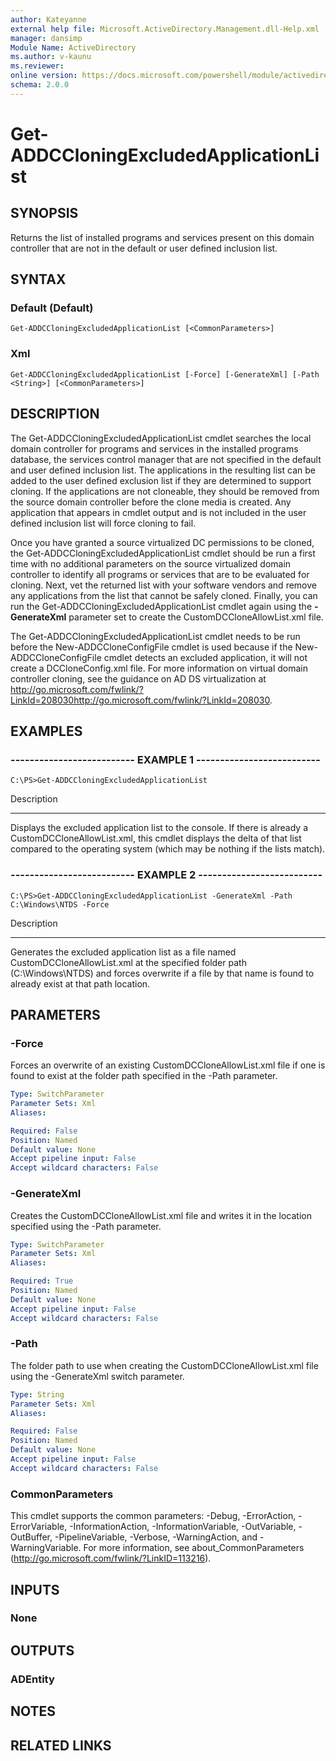 ```yaml
---
author: Kateyanne
external help file: Microsoft.ActiveDirectory.Management.dll-Help.xml
manager: dansimp
Module Name: ActiveDirectory
ms.author: v-kaunu
ms.reviewer: 
online version: https://docs.microsoft.com/powershell/module/activedirectory/get-addccloningexcludedapplicationlist?view=windowsserver2012-ps&wt.mc_id=ps-gethelp
schema: 2.0.0
---
```


# Get-ADDCCloningExcludedApplicationList

## SYNOPSIS
Returns the list of installed programs and services present on this domain controller that are not in the default or user defined inclusion list.

## SYNTAX

### Default (Default)
```
Get-ADDCCloningExcludedApplicationList [<CommonParameters>]
```

### Xml
```
Get-ADDCCloningExcludedApplicationList [-Force] [-GenerateXml] [-Path <String>] [<CommonParameters>]
```

## DESCRIPTION
The Get-ADDCCloningExcludedApplicationList cmdlet searches the local domain controller for programs and services in the installed programs database, the services control manager that are not specified in the default and user defined inclusion list.
The applications in the resulting list can be added to the user defined exclusion list if they are determined to support cloning.
If the applications are not cloneable, they should be removed from the source domain controller before the clone media is created.
Any application that appears in cmdlet output and is not included in the user defined inclusion list will force cloning to fail.

Once you have granted a source virtualized DC permissions to be cloned, the Get-ADDCCloningExcludedApplicationList cmdlet should be run a first time with no additional parameters on the source virtualized domain controller to identify all programs or services that are to be evaluated for cloning.
Next, vet the returned list with your software vendors and remove any applications from the list that cannot be safely cloned.
Finally, you can run the Get-ADDCCloningExcludedApplicationList cmdlet again using the **-GenerateXml** parameter set to create the CustomDCCloneAllowList.xml file.

The Get-ADDCCloningExcludedApplicationList cmdlet needs to be run before the New-ADDCCloneConfigFile cmdlet is used because if the New-ADDCCloneConfigFile cmdlet detects an excluded application, it will not create a DCCloneConfig.xml file.
For more information on virtual domain controller cloning, see the guidance on AD DS virtualization at http://go.microsoft.com/fwlink/?LinkId=208030http://go.microsoft.com/fwlink/?LinkId=208030.

## EXAMPLES

### -------------------------- EXAMPLE 1 --------------------------
```
C:\PS>Get-ADDCCloningExcludedApplicationList
```

Description

-----------

Displays the excluded application list to the console.
If there is already a CustomDCCloneAllowList.xml, this cmdlet displays the delta of that list compared to the operating system (which may be nothing if the lists match).

### -------------------------- EXAMPLE 2 --------------------------
```
C:\PS>Get-ADDCCloningExcludedApplicationList -GenerateXml -Path C:\Windows\NTDS -Force
```

Description

-----------

Generates the excluded application list as a file named CustomDCCloneAllowList.xml at the specified folder path (C:\Windows\NTDS) and forces overwrite if a file by that name is found to already exist at that path location.

## PARAMETERS

### -Force
Forces an overwrite of an existing CustomDCCloneAllowList.xml file if one is found to exist at the folder path specified in the -Path parameter.

```yaml
Type: SwitchParameter
Parameter Sets: Xml
Aliases: 

Required: False
Position: Named
Default value: None
Accept pipeline input: False
Accept wildcard characters: False
```

### -GenerateXml
Creates the CustomDCCloneAllowList.xml file and writes it in the location specified using the -Path parameter.

```yaml
Type: SwitchParameter
Parameter Sets: Xml
Aliases: 

Required: True
Position: Named
Default value: None
Accept pipeline input: False
Accept wildcard characters: False
```

### -Path
The folder path to use when creating the CustomDCCloneAllowList.xml file using the -GenerateXml switch parameter.

```yaml
Type: String
Parameter Sets: Xml
Aliases: 

Required: False
Position: Named
Default value: None
Accept pipeline input: False
Accept wildcard characters: False
```

### CommonParameters
This cmdlet supports the common parameters: -Debug, -ErrorAction, -ErrorVariable, -InformationAction, -InformationVariable, -OutVariable, -OutBuffer, -PipelineVariable, -Verbose, -WarningAction, and -WarningVariable. For more information, see about_CommonParameters (http://go.microsoft.com/fwlink/?LinkID=113216).

## INPUTS

### None

## OUTPUTS

### ADEntity

## NOTES

## RELATED LINKS

